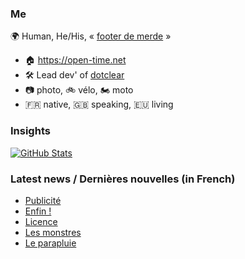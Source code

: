 ### Me

🌍 Human, He/His, « [footer de merde](https://open-time.net/post/2013/07/17/La-veritable-histoire-du-Footer-de-merde-) » 
* 🏠 https://open-time.net 
* 🛠️ Lead dev' of [dotclear](https://git.dotclear.org/dev/dotclear)
* 📷 photo, 🚲 vélo, 🏍️ moto 
* 🇫🇷 native, 🇬🇧 speaking, 🇪🇺 living

### Insights

[![GitHub Stats](https://github-readme-stats-sigma-five.vercel.app/api?username=franck-paul)](https://github.com/franck-paul)

### Latest news / Dernières nouvelles (in French)

<!-- BLOG-POST-LIST:START -->
- [Publicité](https://open-time.net/post/2024/02/21/Publicite)
- [Enfin !](https://open-time.net/post/2024/02/20/Enfin-)
- [Licence](https://open-time.net/post/2024/02/19/Licence)
- [Les monstres](https://open-time.net/post/2024/02/18/Les-monstres)
- [Le parapluie](https://open-time.net/post/2024/02/17/Le-parapluie)
<!-- BLOG-POST-LIST:END -->
